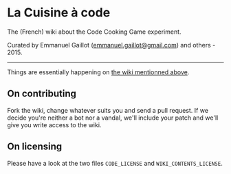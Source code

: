 # La Cuisine à code
The (French) wiki about the Code Cooking Game experiment.

Curated by Emmanuel Gaillot (emmanuel.gaillot@gmail.com) and others - 2015.

----

Things are essentially happening on [the wiki mentionned
above](https://github.com/lacuisineacode/lacuisineacode.github.io/wiki).

## On contributing

Fork the wiki, change whatever suits you and send a pull request.  If we decide
you're neither a bot nor a vandal, we'll include your patch and we'll give you
write access to the wiki.

## On licensing

Please have a look at the two files `CODE_LICENSE` and `WIKI_CONTENTS_LICENSE`.

